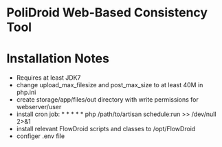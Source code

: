 # PoliDroid Web-Based Consistency Tool

Installation Notes
=======
* Requires at least JDK7
* change upload_max_filesize and post_max_size to at least 40M in php.ini
* create storage/app/files/out directory with write permissions for webserver/user
* install cron job: * * * * * php /path/to/artisan schedule:run >> /dev/null 2>&1
* install relevant FlowDroid scripts and classes to /opt/FlowDroid
* configer .env file
